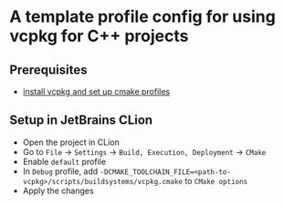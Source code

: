 # A template profile config for using vcpkg for C++ projects

## Prerequisites

- [install vcpkg and set up cmake profiles](https://learn.microsoft.com/en-us/vcpkg/get_started/get-started-vscode?pivots=shell-bash)

## Setup in JetBrains CLion

- Open the project in CLion
- Go to `File` -> `Settings` -> `Build, Execution, Deployment` -> `CMake`
- Enable `default` profile
- In `Debug` profile, add `-DCMAKE_TOOLCHAIN_FILE=<path-to-vcpkg>/scripts/buildsystems/vcpkg.cmake` to `CMake options`
- Apply the changes
